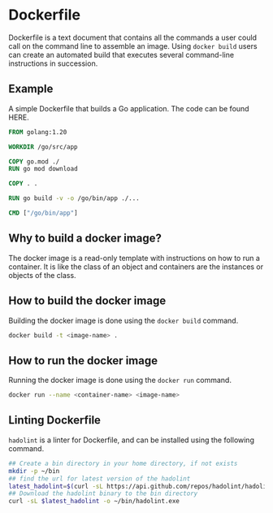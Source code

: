 # Dockerfile

Dockerfile is a text document that contains all the commands a user could call
on the command line to assemble an image. Using `docker build` users can create
an automated build that executes several command-line instructions in
succession.

## Example

A simple Dockerfile that builds a Go application. The code can be found HERE.

```dockerfile
FROM golang:1.20

WORKDIR /go/src/app

COPY go.mod ./
RUN go mod download

COPY . .

RUN go build -v -o /go/bin/app ./...

CMD ["/go/bin/app"]
```

## Why to build a docker image?

The docker image is a read-only template with instructions on how to run a
container. It is like the class of an object and containers are the instances or
objects of the class.

## How to build the docker image

Building the docker image is done using the `docker build` command.

```bash
docker build -t <image-name> .
```

## How to run the docker image

Running the docker image is done using the `docker run` command.

```bash
docker run --name <container-name> <image-name>
```

## Linting Dockerfile

`hadolint` is a linter for Dockerfile, and can be installed using the following
command.

```bash
## Create a bin directory in your home directory, if not exists
mkdir -p ~/bin
## find the url for latest version of the hadolint
latest_hadolint=$(curl -sL https://api.github.com/repos/hadolint/hadolint/releases/latest | jq -r '.assets[].browser_download_url' | grep -i windows | grep -iv 256)
## Download the hadolint binary to the bin directory
curl -sL $latest_hadolint -o ~/bin/hadolint.exe
```
